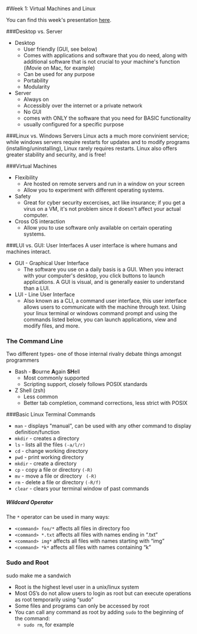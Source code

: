 #Week 1: Virtual Machines and Linux

You can find this week's presentation [here](https://docs.google.com/presentation/d/15B-QUuf6CjwKjWJIWiXk46wcXsKYmvMeDM2hWBdriWk/edit?pli=1#slide=id.gcb84b61d4_0_116).

###Desktop vs. Server
* Desktop
  - User friendly (GUI, see below)
  - Comes with applications and software that you do need, along with additional software that is not crucial to your machine's function (iMovie on Mac, for example)
  - Can be used for any purpose
  - Portability
  - Modularity
* Server
  - Always on
  - Accessibly over the internet or a private network
  - No GUI
  - comes with ONLY the software that you need for BASIC functionality
  - usually configured for a specific purpose

###Linux vs. Windows Servers
Linux acts a much more convinient service; while windows servers require restarts for updates and to modify programs (installing/uninstalling), Linux rarely requires restarts.  Linux also offers greater stability and security, and is free!

###Virtual Machines
* Flexibility 
  - Are hosted on remote servers and run in a window on your screen
  - Allow you to experiment with different operating systems.
* Safety
  - Great for cyber security excercises, act like insurance; if you get a virus on a VM, it's not problem since it doesn't affect your actual computer.
* Cross OS interaction
  - Allow you to use software only available on certain operating systems.

###LUI vs. GUI: User Interfaces
A user interface is where humans and machines interact.
* GUI - Graphical User Interface
  - The software you use on a daily basis is a GUI.  When you interact with your computer's desktop, you click buttons to launch applications.  A GUI is visual, and is generally easier to understand than a LUI. 
* LUI - Line User Interface
  - Also known as a CLI, a command user interface, this user interface allows users to communicate with the machine through text.  Using your linux terminal or windows command prompt and using the commands listed below, you can launch applications, view and modify files, and more.

### The Command Line
Two different types- one of those internal rivalry debate things amongst programmers
* Bash - **B**ourne **A**gain **SH**ell
  - Most commonly supported
  - Scripting support, closely follows POSIX standards
* Z Shell (zsh)
  - Less common
  - Better tab completion, command corrections, less strict with POSIX

###Basic Linux Terminal Commands
* ```man``` - displays "manual", can be used with any other command to display definition/function
* ```mkdir``` - creates a directory
* ```ls``` - lists all the files ```(-a/l/r)```
* ```cd``` - change working directory
* ```pwd``` - print working directory
* ```mkdir``` - create a directory
* ```cp``` - copy a file or directory ```(-R)```
* ```mv``` - move a file or directory ``` (-R)```
* ```rm``` - delete a file or directory ```(-R/f)```
* ```clear``` - clears your terminal window of past commands

##### Wildcard Operator
The ```*``` operator can be used in many ways:
* ```<command> foo/*``` affects all files in directory foo
* ```<command> *.txt``` affects all files with names ending in “.txt”
* ```<command> img*``` affects all files with names starting with “img”
* ```<command> *k*``` affects all files with names containing “k”

### Sudo and Root
sudo make me a sandwich
<br />
* Root is the highest level user in a unix/linux system
* Most OS’s do not allow users to login as root but can execute operations as root temporarily using “sudo”
* Some files and programs can only be accessed by root
* You can call any command as root by adding ```sudo``` to the beginning of the command:
  - ```sudo rm```, for example

